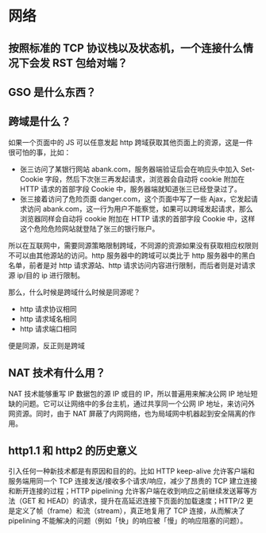 # 网络

## 按照标准的 TCP 协议栈以及状态机，一个连接什么情况下会发 RST 包给对端？

## GSO 是什么东西？

## 跨域是什么？

如果一个页面中的 JS 可以任意发起 http 跨域获取其他页面上的资源，这是一件很可怕的事，比如：

- 张三访问了某银行网站 abank.com，服务器端验证后会在响应头中加入 Set-Cookie 字段，然后下次张三再发起请求，浏览器会自动将 cookie 附加在 HTTP 请求的首部字段 Cookie 中，服务器端就知道张三已经登录过了。
- 张三接着访问了危险页面 danger.com，这个页面中写了一些 Ajax，它发起请求访问 abank.com，这一行为用户不能察觉，如果可以跨域发起请求，那么浏览器同样会自动将 cookie 附加在 HTTP 请求的首部字段 Cookie 中，这样这个危险危险网站就登陆了张三的银行账户。

所以在互联网中，需要同源策略限制跨域，不同源的资源如果没有获取相应权限则不可以由其他源站的访问。http 服务器中的跨域可以类比于 http 服务器中的黑白名单，前者是对 http 请求源站、http 请求访问内容进行限制，而后者则是对请求源 ip/目的 ip 进行限制。

那么，什么时候是跨域什么时候是同源呢？

- http 请求协议相同
- http 请求域名相同
- http 请求端口相同

便是同源，反正则是跨域

## NAT 技术有什么用？

NAT 技术能够重写 IP 数据包的源 IP 或目的 IP，所以普遍用来解决公网 IP 地址短缺的问题。它可以让网络中的多台主机，通过共享同一个公网 IP 地址，来访问外网资源。同时，由于 NAT 屏蔽了内网网络，也为局域网中机器起到安全隔离的作用。

## http1.1 和 http2 的历史意义

引入任何一种新技术都是有原因和目的的。比如 HTTP keep-alive 允许客户端和服务端用同一个 TCP 连接发送/接收多个请求/响应，减少了昂贵的 TCP 建立连接和断开连接的过程；HTTP pipelining 允许客户端在收到响应之前继续发送幂等方法（GET 和 HEAD）的请求，提升在高延迟连接下页面的加载速度；HTTP/2 更是定义了帧（frame）和流（stream），真正地复用了 TCP 连接，从而解决了 pipelining 不能解决的问题（例如「快」的响应被「慢」的响应阻塞的问题）。